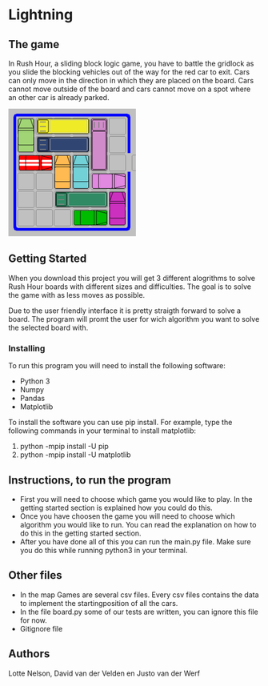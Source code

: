# Lightning


## The game
In Rush Hour, a sliding block logic game, you have to battle the gridlock as you slide the blocking vehicles out of the way for the red car to exit. Cars can only move in the direction in which they are placed on the board. Cars cannot move outside of the board and cars cannot move on a spot where an other car is already parked.

<img src=https://github.com/elgoesto/bliksem/blob/master/speelbord.gif width="255">

## Getting Started
When you download this project you will get 3 different alogrithms to solve Rush Hour boards with different sizes and difficulties. The goal is to solve the game with as less moves as possible. 

Due to the user friendly interface it is pretty straigth forward to solve a board. The program will promt the user for wich algorithm you want to solve the selected board with.



### Installing
To run this program you will need to install the following software:
* Python 3
* Numpy
* Pandas
* Matplotlib

To install the software you can use pip install. For example, type the following commands in your terminal to install matplotlib:

1. python -mpip install -U pip
2. python -mpip install -U matplotlib

## Instructions, to run the program
* First you will need to choose which game you would like to play. In the getting started section is explained how you could do this.
* Once you have choosen the game you will need to choose which algorithm you would like to run. You can read the explanation on how to do this in the getting started section.
* After you have done all of this you can run the main.py file. Make sure you do this while running python3 in your terminal.  

## Other files
* In the map Games are several csv files. Every csv files contains the data to implement the startingposition of all the cars.
* In the file board.py some of our tests are written, you can ignore this file for now.
* Gitignore file

## Authors
Lotte Nelson,
David van der Velden en
Justo van der Werf
